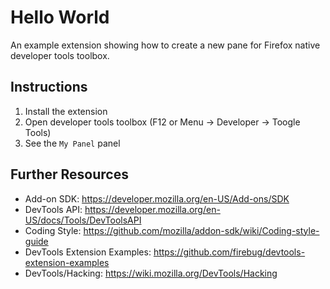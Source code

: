 Hello World
===========
An example extension showing how to create a new pane for Firefox native
developer tools toolbox.

Instructions
------------
1. Install the extension
2. Open developer tools toolbox (F12 or Menu -> Developer -> Toogle Tools)
3. See the `My Panel` panel

Further Resources
-----------------
* Add-on SDK: https://developer.mozilla.org/en-US/Add-ons/SDK
* DevTools API: https://developer.mozilla.org/en-US/docs/Tools/DevToolsAPI
* Coding Style: https://github.com/mozilla/addon-sdk/wiki/Coding-style-guide
* DevTools Extension Examples: https://github.com/firebug/devtools-extension-examples
* DevTools/Hacking: https://wiki.mozilla.org/DevTools/Hacking

